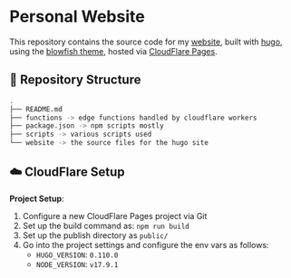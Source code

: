 # Personal Website

This repository contains the source code for my [website](https://mirceanton.com), built with [hugo](https://gohugo.io/), using the [blowfish theme](https://github.com/nunocoracao/blowfish), hosted via [CloudFlare Pages](https://pages.cloudflare.com/).

## 📁 Repository Structure

```bash
.
├── README.md
├── functions -> edge functions handled by cloudflare workers
├── package.json -> npm scripts mostly
├── scripts -> various scripts used
└── website -> the source files for the hugo site
```

## ☁️ CloudFlare Setup

**Project Setup**:

1. Configure a new CloudFlare Pages project via Git
2. Set up the build command as: `npm run build`
3. Set up the publish directory as `public/`
4. Go into the project settings and configure the env vars as follows:
    - `HUGO_VERSION`: `0.110.0`
    - `NODE_VERSION`: `v17.9.1`
